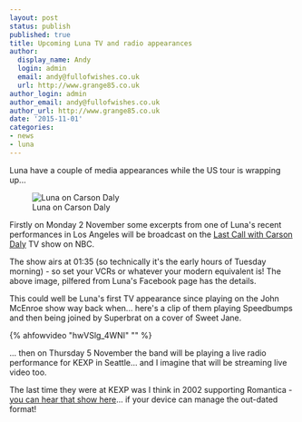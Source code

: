 ```yaml
---
layout: post
status: publish
published: true
title: Upcoming Luna TV and radio appearances
author:
  display_name: Andy
  login: admin
  email: andy@fullofwishes.co.uk
  url: http://www.grange85.co.uk
author_login: admin
author_email: andy@fullofwishes.co.uk
author_url: http://www.grange85.co.uk
date: '2015-11-01'
categories:
- news
- luna
---
```

<p class="lead">Luna have a couple of media appearances while the US tour is wrapping up...</p>
<figure class="caption aligncenter"><img src="https://media.fullofwishes.co.uk/02-luna/pictures/2015-11-02-luna-carson-daly-tv.jpg" alt="Luna on Carson Daly" /><figcaption class="caption-text">Luna on Carson Daly</figcaption></figure>
<p class="lead">Firstly on Monday 2 November some excerpts from one of Luna's recent performances in Los Angeles will be broadcast on the <a href="http://www.nbc.com/last-call-with-carson-daly">Last Call with Carson Daly</a> TV show on NBC.</p>

<p>The show airs at 01:35 (so technically it's the early hours of Tuesday morning) - so set your VCRs or whatever your modern equivalent is! The above image, pilfered from Luna's Facebook page has the details.</p>

<p>This could well be Luna's first TV appearance since playing on the John McEnroe show way back when... here's a clip of them playing Speedbumps and then being joined by Superbrat on a cover of Sweet Jane.</p>


{% ahfowvideo "hwVSlg_4WNI" "" %}


<p class="lead">... then on Thursday 5 November the band will be playing a live radio performance for KEXP in Seattle&hellip; and I imagine that will be streaming live video too.</p>

<p>The last time they were at KEXP was I think in 2002 supporting Romantica - <a href="http://kexp-web3.cac.washington.edu/live/liveperformance.aspx?rId=12239">you can hear that show here</a>... if your device can manage the out-dated format!</p>

